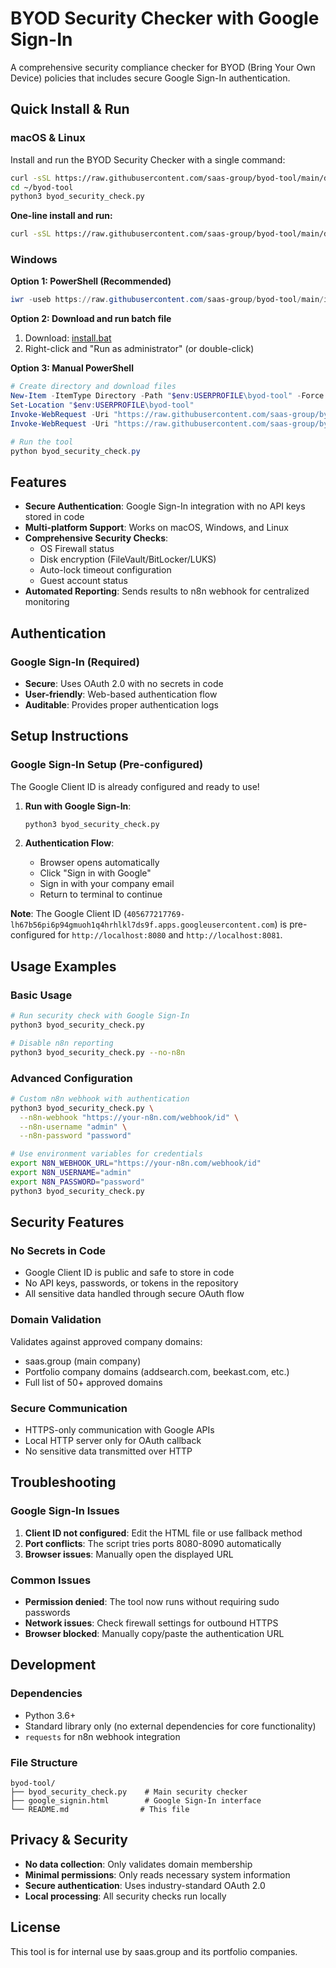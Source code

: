 # BYOD Security Checker with Google Sign-In

A comprehensive security compliance checker for BYOD (Bring Your Own Device) policies that includes secure Google Sign-In authentication.

## Quick Install & Run

### macOS & Linux
Install and run the BYOD Security Checker with a single command:

```bash
curl -sSL https://raw.githubusercontent.com/saas-group/byod-tool/main/download.sh | sh
cd ~/byod-tool
python3 byod_security_check.py
```

**One-line install and run:**
```bash
curl -sSL https://raw.githubusercontent.com/saas-group/byod-tool/main/download.sh | sh && cd ~/byod-tool && python3 byod_security_check.py
```

### Windows

**Option 1: PowerShell (Recommended)**
```powershell
iwr -useb https://raw.githubusercontent.com/saas-group/byod-tool/main/install.ps1 | iex
```

**Option 2: Download and run batch file**
1. Download: [install.bat](https://raw.githubusercontent.com/saas-group/byod-tool/main/install.bat)
2. Right-click and "Run as administrator" (or double-click)

**Option 3: Manual PowerShell**
```powershell
# Create directory and download files
New-Item -ItemType Directory -Path "$env:USERPROFILE\byod-tool" -Force
Set-Location "$env:USERPROFILE\byod-tool"
Invoke-WebRequest -Uri "https://raw.githubusercontent.com/saas-group/byod-tool/main/byod_security_check.py" -OutFile "byod_security_check.py"
Invoke-WebRequest -Uri "https://raw.githubusercontent.com/saas-group/byod-tool/main/google_signin.html" -OutFile "google_signin.html"

# Run the tool
python byod_security_check.py
```

## Features

- **Secure Authentication**: Google Sign-In integration with no API keys stored in code
- **Multi-platform Support**: Works on macOS, Windows, and Linux
- **Comprehensive Security Checks**:
  - OS Firewall status
  - Disk encryption (FileVault/BitLocker/LUKS)
  - Auto-lock timeout configuration
  - Guest account status
- **Automated Reporting**: Sends results to n8n webhook for centralized monitoring

## Authentication

### Google Sign-In (Required)
- **Secure**: Uses OAuth 2.0 with no secrets in code
- **User-friendly**: Web-based authentication flow
- **Auditable**: Provides proper authentication logs

## Setup Instructions

### Google Sign-In Setup (Pre-configured)

The Google Client ID is already configured and ready to use!

1. **Run with Google Sign-In**:
   ```bash
   python3 byod_security_check.py
   ```

2. **Authentication Flow**:
   - Browser opens automatically
   - Click "Sign in with Google" 
   - Sign in with your company email
   - Return to terminal to continue

**Note**: The Google Client ID (`405677217769-lh67b56pi6p94gmuoh1q4hrhlkl7ds9f.apps.googleusercontent.com`) is pre-configured for `http://localhost:8080` and `http://localhost:8081`.

## Usage Examples

### Basic Usage
```bash
# Run security check with Google Sign-In
python3 byod_security_check.py

# Disable n8n reporting
python3 byod_security_check.py --no-n8n
```

### Advanced Configuration
```bash
# Custom n8n webhook with authentication
python3 byod_security_check.py \
  --n8n-webhook "https://your-n8n.com/webhook/id" \
  --n8n-username "admin" \
  --n8n-password "password"

# Use environment variables for credentials
export N8N_WEBHOOK_URL="https://your-n8n.com/webhook/id"
export N8N_USERNAME="admin"
export N8N_PASSWORD="password"
python3 byod_security_check.py
```

## Security Features

### No Secrets in Code
- Google Client ID is public and safe to store in code
- No API keys, passwords, or tokens in the repository
- All sensitive data handled through secure OAuth flow

### Domain Validation
Validates against approved company domains:
- saas.group (main company)
- Portfolio company domains (addsearch.com, beekast.com, etc.)
- Full list of 50+ approved domains

### Secure Communication
- HTTPS-only communication with Google APIs
- Local HTTP server only for OAuth callback
- No sensitive data transmitted over HTTP

## Troubleshooting

### Google Sign-In Issues
1. **Client ID not configured**: Edit the HTML file or use fallback method
2. **Port conflicts**: The script tries ports 8080-8090 automatically
3. **Browser issues**: Manually open the displayed URL

### Common Issues
- **Permission denied**: The tool now runs without requiring sudo passwords
- **Network issues**: Check firewall settings for outbound HTTPS
- **Browser blocked**: Manually copy/paste the authentication URL

## Development

### Dependencies
- Python 3.6+
- Standard library only (no external dependencies for core functionality)
- `requests` for n8n webhook integration

### File Structure
```
byod-tool/
├── byod_security_check.py    # Main security checker
├── google_signin.html        # Google Sign-In interface
└── README.md                # This file
```

## Privacy & Security

- **No data collection**: Only validates domain membership
- **Minimal permissions**: Only reads necessary system information
- **Secure authentication**: Uses industry-standard OAuth 2.0
- **Local processing**: All security checks run locally

## License

This tool is for internal use by saas.group and its portfolio companies.